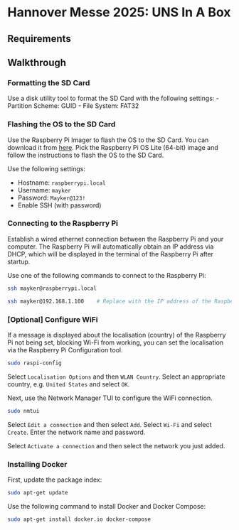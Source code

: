 # Hannover Messe 2025: UNS In A Box

## Requirements

## Walkthrough

### Formatting the SD Card

Use a disk utility tool to format the SD Card with the following settings:
    - Partition Scheme: GUID
    - File System: FAT32

### Flashing the OS to the SD Card

Use the Raspberry Pi Imager to flash the OS to the SD Card. You can download it
from [here](https://www.raspberrypi.org/software/). Pick the Raspberry Pi OS
Lite (64-bit) image and follow the instructions to flash the OS to the SD Card.

Use the following settings:

- Hostname: `raspberrypi.local`
- Username: `mayker`
- Password: `Mayker@123!`
- Enable SSH (with password)

### Connecting to the Raspberry Pi

Establish a wired ethernet connection between the Raspberry Pi and your
computer. The Raspberry Pi will automatically obtain an IP address via DHCP,
which will be displayed in the terminal of the Raspberry Pi after startup.

Use one of the following commands to connect to the Raspberry Pi:

```bash
ssh mayker@raspberrypi.local
```

```bash
ssh mayker@192.168.1.100    # Replace with the IP address of the Raspberry Pi
```

### [Optional] Configure WiFi

If a message is displayed about the localisation (country) of the Raspberry Pi
not being set, blocking Wi-Fi from working, you can set the localisation via the
Raspberry Pi Configuration tool.

```bash
sudo raspi-config
```

Select `Localisation Options` and then `WLAN Country`. Select an appropriate
country, e.g. `United States` and select `OK`.

Next, use the Network Manager TUI to configure the WiFi connection.

```bash
sudo nmtui
```

Select `Edit a connection` and then select `Add`. Select `Wi-Fi` and select `Create`.
Enter the network name and password.

Select `Activate a connection` and then select the network you just added.

### Installing Docker

First, update the package index:

```bash
sudo apt-get update
```

Use the following command to install Docker and Docker Compose:

```bash
sudo apt-get install docker.io docker-compose
```
